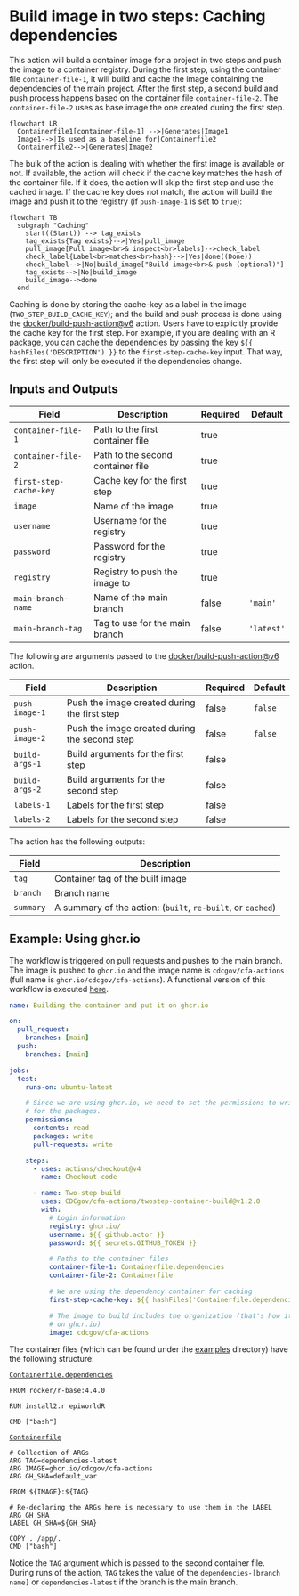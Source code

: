 # Build image in two steps: Caching dependencies

This action will build a container image for a project in two steps and push the image to a container registry. During the first step, using the container file `container-file-1`, it will build and cache the image containing the dependencies of the main project. After the first step, a second build and push process happens based on the container file `container-file-2`. The `container-file-2` uses as base image the one created during the first step.

```mermaid
flowchart LR
  Containerfile1[container-file-1] -->|Generates|Image1
  Image1-->|Is used as a baseline for|Containerfile2
  Containerfile2-->|Generates|Image2
```

The bulk of the action is dealing with whether the first image is available or not. If available, the action will check if the cache key matches the hash of the container file. If it does, the action will skip the first step and use the cached image. If the cache key does not match, the action will build the image and push it to the registry (if `push-image-1` is set to `true`):

```mermaid
flowchart TB
  subgraph "Caching"
    start((Start)) --> tag_exists
    tag_exists{Tag exists}-->|Yes|pull_image
    pull_image[Pull image<br>& inspect<br>labels]-->check_label
    check_label{Label<br>matches<br>hash}-->|Yes|done((Done))
    check_label-->|No|build_image["Build image<br>& push (optional)"]
    tag_exists-->|No|build_image
    build_image-->done
  end
```

Caching is done by storing the cache-key as a label in the image (`TWO_STEP_BUILD_CACHE_KEY`); and the build and push process is done using the [docker/build-push-action@v6](https://github.com/docker/build-push-action/tree/v6) action. Users have to explicitly provide the cache key for the first step. For example, if you are dealing with an R package, you can cache the dependencies by passing the key `${{ hashFiles('DESCRIPTION') }}` to the `first-step-cache-key` input. That way, the first step will only be executed if the dependencies change.

## Inputs and Outputs

| Field | Description | Required | Default |
|-------|-------------|----------|---------|
| `container-file-1` | Path to the first container file | true | |
| `container-file-2` | Path to the second container file | true | |
| `first-step-cache-key` | Cache key for the first step | true | |
| `image` | Name of the image | true | |
| `username` | Username for the registry | true |  |
| `password` | Password for the registry | true |  |
| `registry` | Registry to push the image to | true |  |
| `main-branch-name` | Name of the main branch | false | `'main'` |
| `main-branch-tag` | Tag to use for the main branch | false | `'latest'` |

The following are arguments passed to the [docker/build-push-action@v6](https://github.com/docker/build-push-action/tree/v6) action.

| Field | Description | Required | Default |
|-------|-------------|----------|---------|
| `push-image-1` | Push the image created during the first step | false | `false` |
| `push-image-2` | Push the image created during the second step | false | `false` |
| `build-args-1` | Build arguments for the first step | false | |
| `build-args-2` | Build arguments for the second step | false | |
| `labels-1` | Labels for the first step | false | |
| `labels-2` | Labels for the second step | false | |

The action has the following outputs:

| Field | Description |
|-------|-------------|
| `tag` | Container tag of the built image |
| `branch` | Branch name |
| `summary` | A summary of the action: (`built`, `re-built`, or `cached`) |


## Example: Using ghcr.io

The workflow is triggered on pull requests and pushes to the main branch. The image is pushed to `ghcr.io` and the image name is `cdcgov/cfa-actions` (full name is `ghcr.io/cdcgov/cfa-actions`). A functional version of this workflow is executed [here](../.github/workflows/test-twostep-container-build.yml).

```yaml
name: Building the container and put it on ghcr.io

on:
  pull_request:
    branches: [main]
  push:
    branches: [main]

jobs:
  test:
    runs-on: ubuntu-latest

    # Since we are using ghcr.io, we need to set the permissions to write
    # for the packages.
    permissions:
      contents: read
      packages: write
      pull-requests: write

    steps:
      - uses: actions/checkout@v4
        name: Checkout code

      - name: Two-step build
        uses: CDCgov/cfa-actions/twostep-container-build@v1.2.0
        with:
          # Login information
          registry: ghcr.io/
          username: ${{ github.actor }}
          password: ${{ secrets.GITHUB_TOKEN }}

          # Paths to the container files
          container-file-1: Containerfile.dependencies
          container-file-2: Containerfile

          # We are using the dependency container for caching
          first-step-cache-key: ${{ hashFiles('Containerfile.dependencies') }}

          # The image to build includes the organization (that's how it is
          # on ghcr.io)
          image: cdcgov/cfa-actions

```

The container files (which can be found under the [examples](examples) directory) have the following structure:

[`Containerfile.dependencies`](examples/Containerfile.dependencies)

```Containerfile
FROM rocker/r-base:4.4.0

RUN install2.r epiworldR

CMD ["bash"]
```

[`Containerfile`](examples/Containerfile)

```Containerfile
# Collection of ARGs
ARG TAG=dependencies-latest
ARG IMAGE=ghcr.io/cdcgov/cfa-actions
ARG GH_SHA=default_var

FROM ${IMAGE}:${TAG}

# Re-declaring the ARGs here is necessary to use them in the LABEL
ARG GH_SHA
LABEL GH_SHA=${GH_SHA}

COPY . /app/.
CMD ["bash"]
```

Notice the `TAG` argument which is passed to the second container file. During runs of the action, `TAG` takes the value of the `dependencies-[branch name]` or `dependencies-latest` if the branch is the main branch.
